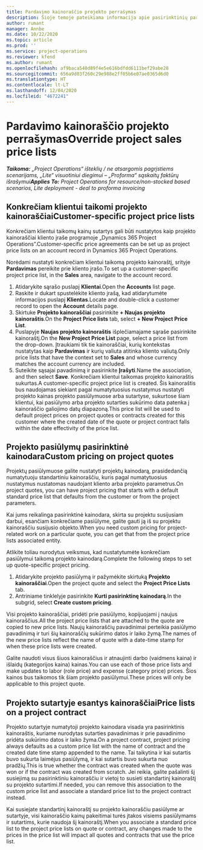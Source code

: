 ```yaml
---
title: Pardavimo kainoraščio projekto perrašymas
description: Šioje temoje pateikiama informacija apie pasirinktinių pardavimo kainoraščių kūrimą.
author: rumant
manager: Annbe
ms.date: 10/22/2020
ms.topic: article
ms.prod: ''
ms.service: project-operations
ms.reviewer: kfend
ms.author: rumant
ms.openlocfilehash: af9baca540d89f4e5e616bdfdd6111bef29abe28
ms.sourcegitcommit: 656a9d03f260c29e988e2ff05b6e07ae0365d6d0
ms.translationtype: HT
ms.contentlocale: lt-LT
ms.lasthandoff: 12/04/2020
ms.locfileid: "4672241"
---
```

# <a name="override-project-sales-price-lists"></a><span data-ttu-id="02cf7-103">Pardavimo kainoraščio projekto perrašymas</span><span class="sxs-lookup"><span data-stu-id="02cf7-103">Override project sales price lists</span></span>

<span data-ttu-id="02cf7-104">_**Taikoma:** „Project Operations“ išteklių / ne atsargomis pagrįstiems scenarijams, „Lite“ visuotiniui diegimui – „Proforma“ sąskaitų faktūrų išrašymui_</span><span class="sxs-lookup"><span data-stu-id="02cf7-104">_**Applies To:** Project Operations for resource/non-stocked based scenarios, Lite deployment - deal to proforma invoicing_</span></span>

## <a name="customer-specific-project-price-lists"></a><span data-ttu-id="02cf7-105">Konkrečiam klientui taikomi projekto kainoraščiai</span><span class="sxs-lookup"><span data-stu-id="02cf7-105">Customer-specific project price lists</span></span>

<span data-ttu-id="02cf7-106">Konkrečiam klientui taikomų kainų sutartys gali būti nustatytos kaip projekto kainoraščiai kliento įraše programoje „Dynamics 365 Project Operations”.</span><span class="sxs-lookup"><span data-stu-id="02cf7-106">Customer-specific price agreements can be set up as project price lists on an account record in Dynamics 365 Project Operations.</span></span>

<span data-ttu-id="02cf7-107">Norėdami nustatyti konkrečiam klientui taikomą projekto kainoraštį, srityje **Pardavimas** pereikite prie kliento įrašo.</span><span class="sxs-lookup"><span data-stu-id="02cf7-107">To set up a customer-specific project price list, in the **Sales** area, navigate to the account record.</span></span>

1. <span data-ttu-id="02cf7-108">Atidarykite sąrašo puslapį **Klientai**.</span><span class="sxs-lookup"><span data-stu-id="02cf7-108">Open the **Accounts** list page.</span></span>
2. <span data-ttu-id="02cf7-109">Raskite ir dukart spustelėkite kliento įrašą, kad atidarytumėte informacijos puslapį **Klientas**.</span><span class="sxs-lookup"><span data-stu-id="02cf7-109">Locate and double-click a customer record to open the **Account** details page.</span></span>
3. <span data-ttu-id="02cf7-110">Skirtuke **Projekto kainoraščiai** pasirinkite **+ Naujas projekto kainoraštis**.</span><span class="sxs-lookup"><span data-stu-id="02cf7-110">On the **Project Price lists** tab, select **+ New Project Price List**.</span></span>
4. <span data-ttu-id="02cf7-111">Puslapyje **Naujas projekto kainoraštis** išplečiamajame sąraše pasirinkite kainoraštį.</span><span class="sxs-lookup"><span data-stu-id="02cf7-111">On the **New Project Price List** page, select a price list from the drop-down.</span></span> <span data-ttu-id="02cf7-112">Įtraukiami tik tie kainoraščiai, kurių kontekstas nustatytas kaip **Pardavimas** ir kurių valiuta atitinka kliento valiutą.</span><span class="sxs-lookup"><span data-stu-id="02cf7-112">Only price lists that have the context set to **Sales** and whose currency matches the account currency are included.</span></span>
5. <span data-ttu-id="02cf7-113">Suteikite sąsajai pavadinimą ir pasirinkite **Įrašyti**.</span><span class="sxs-lookup"><span data-stu-id="02cf7-113">Name the association, and then select **Save**.</span></span> <span data-ttu-id="02cf7-114">Konkrečiam klientui taikomas projekto kainoraštis sukurtas.</span><span class="sxs-lookup"><span data-stu-id="02cf7-114">A customer-specific project price list is created.</span></span> <span data-ttu-id="02cf7-115">Šis kainoraštis bus naudojamas siekiant pagal numatytuosius nustatymus nustatyti projekto kainas projekto pasiūlymuose arba sutartyse, sukurtose šiam klientui, kai pasiūlymo arba projekto sutarties sukūrimo data patenka į kainoraščio galiojimo datų diapazoną.</span><span class="sxs-lookup"><span data-stu-id="02cf7-115">This price list will be used to default project prices on project quotes or contracts created for this customer where the created date of the quote or project contract falls within the date effectivity of the price list.</span></span>

## <a name="custom-pricing-on-project-quotes"></a><span data-ttu-id="02cf7-116">Projekto pasiūlymų pasirinktinė kainodara</span><span class="sxs-lookup"><span data-stu-id="02cf7-116">Custom pricing on project quotes</span></span>

<span data-ttu-id="02cf7-117">Projektų pasiūlymuose galite nustatyti projektų kainodarą, prasidedančią numatytuoju standartiniu kainoraščiu, kuris pagal numatytuosius nustatymus nustatomas naudojant kliento arba projekto parametrus.</span><span class="sxs-lookup"><span data-stu-id="02cf7-117">On project quotes, you can have project pricing that starts with a default standard price list that defaults from the customer or from the project parameters.</span></span>

<span data-ttu-id="02cf7-118">Kai jums reikalinga pasirinktinė kainodara, skirta su projektu susijusiam darbui, esančiam konkrečiame pasiūlyme, galite gauti ją iš su projektu kainoraščiu susijusio objekto.</span><span class="sxs-lookup"><span data-stu-id="02cf7-118">When you need custom pricing for project-related work on a particular quote, you can get that from the project price lists associated entity.</span></span>

<span data-ttu-id="02cf7-119">Atlikite toliau nurodytus veiksmus, kad nustatytumėte konkrečiam pasiūlymui taikomą projekto kainodarą.</span><span class="sxs-lookup"><span data-stu-id="02cf7-119">Complete the following steps to set up quote-specific project pricing.</span></span>

1. <span data-ttu-id="02cf7-120">Atidarykite projekto pasiūlymą ir pažymėkite skirtuką **Projekto kainoraščiai**.</span><span class="sxs-lookup"><span data-stu-id="02cf7-120">Open the project quote and select the **Project Price Lists** tab.</span></span>
2. <span data-ttu-id="02cf7-121">Antriniame tinklelyje pasirinkite **Kurti pasirinktinę kainodarą**.</span><span class="sxs-lookup"><span data-stu-id="02cf7-121">In the subgrid, select **Create custom pricing**.</span></span>

<span data-ttu-id="02cf7-122">Visi projekto kainoraščiai, pridėti prie pasiūlymo, kopijuojami į naujus kainoraščius.</span><span class="sxs-lookup"><span data-stu-id="02cf7-122">All the project price lists that are attached to the quote are copied to new price lists.</span></span> <span data-ttu-id="02cf7-123">Naujų kainoraščių pavadinimai perteikia pasiūlymo pavadinimą ir turi šių kainoraščių sukūrimo datos ir laiko žymą.</span><span class="sxs-lookup"><span data-stu-id="02cf7-123">The names of the new price lists reflect the name of quote with a date-time stamp for when these price lists were created.</span></span>

<span data-ttu-id="02cf7-124">Galite naudoti visus šiuos kainoraščius ir atnaujinti darbo (vaidmens kaina) ir išlaidų (kategorijos kaina) kainas.</span><span class="sxs-lookup"><span data-stu-id="02cf7-124">You can use each of those price lists and make updates to labor (role price) and expense (category price) prices.</span></span> <span data-ttu-id="02cf7-125">Šios kainos bus taikomos tik šiam projekto pasiūlymui.</span><span class="sxs-lookup"><span data-stu-id="02cf7-125">These prices will only be applicable to this project quote.</span></span>

## <a name="price-lists-on-a-project-contract"></a><span data-ttu-id="02cf7-126">Projekto sutartyje esantys kainoraščiai</span><span class="sxs-lookup"><span data-stu-id="02cf7-126">Price lists on a project contract</span></span>

<span data-ttu-id="02cf7-127">Projekto sutartyje numatytoji projekto kainodara visada yra pasirinktinis kainoraštis, kuriame nurodytas sutarties pavadinimas ir prie pavadinimo pridėta sukūrimo datos ir laiko žyma.</span><span class="sxs-lookup"><span data-stu-id="02cf7-127">On a project contract, project pricing always defaults as a custom price list with the name of contract and the created date time stamp appended to the name.</span></span> <span data-ttu-id="02cf7-128">Tai taikytina ir kai sutartis buvo sukurta laimėjus pasiūlymą, ir kai sutartis buvo sukurta nuo pradžių.</span><span class="sxs-lookup"><span data-stu-id="02cf7-128">This is true whether the contract was created when the quote was won or if the contract was created from scratch.</span></span> <span data-ttu-id="02cf7-129">Jei reikia, galite pašalinti šį susiejimą su pasirinktiniu kainoraščiu ir vietoj to susieti standartinį kainoraštį su projekto sutartimi.</span><span class="sxs-lookup"><span data-stu-id="02cf7-129">If needed, you can remove this association to the custom price list and associate a standard price list to the project contract instead.</span></span>

<span data-ttu-id="02cf7-130">Kai susiejate standartinį kainoraštį su projekto kainoraščiu pasiūlyme ar sutartyje, visi kainoraščio kainų pakeitimai turės įtakos visiems pasiūlymams ir sutartims, kurie naudoja šį kainoraštį.</span><span class="sxs-lookup"><span data-stu-id="02cf7-130">When you associate a standard price list to the project price lists on quote or contract, any changes made to the prices in the price list will impact all quotes and contracts that use the price list.</span></span>
